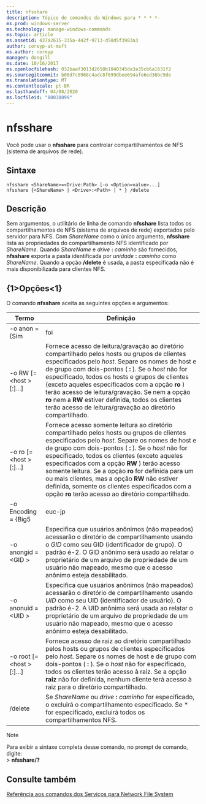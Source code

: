 ```yaml
---
title: nfsshare
description: Tópico de comandos do Windows para * * * *-
ms.prod: windows-server
ms.technology: manage-windows-commands
ms.topic: article
ms.assetid: 437a2615-335a-442f-9713-d50d5f3983a3
author: coreyp-at-msft
ms.author: coreyp
manager: dongill
ms.date: 10/16/2017
ms.openlocfilehash: 032baaf3013d2658b1040345da3a35cb6a1631f2
ms.sourcegitcommit: b00d7c8968c4adc8f699dbee694afe6ed36bc9de
ms.translationtype: MT
ms.contentlocale: pt-BR
ms.lasthandoff: 04/08/2020
ms.locfileid: "80838899"
---
```

# <a name="nfsshare"></a>nfsshare



Você pode usar o **nfsshare** para controlar compartilhamentos de NFS (sistema de arquivos de rede).

## <a name="syntax"></a>Sintaxe

```
nfsshare <ShareName>=<Drive:Path> [-o <Option=value>...]
nfsshare {<ShareName> | <Drive>:<Path> | * } /delete
```

## <a name="description"></a>Descrição

Sem argumentos, o utilitário de linha de comando **nfsshare** lista todos os compartilhamentos de NFS (sistema de arquivos de rede) exportados pelo servidor para NFS. Com *ShareName* como o único argumento, **nfsshare** lista as propriedades do compartilhamento NFS identificado por *ShareName*. Quando *ShareName* e <em>drive</em> **:** <em>caminho</em> são fornecidos, **nfsshare** exporta a pasta identificada por <em>unidade</em> **:** <em>caminho</em> como *ShareName*. Quando a opção **/delete** é usada, a pasta especificada não é mais disponibilizada para clientes NFS.

## <a name="options"></a>{1&gt;Opções&lt;1}

O comando **nfsshare** aceita as seguintes opções e argumentos:


|             Termo              |                                                                                                                                                                                                                      Definição                                                                                                                                                                                                                       |
|-------------------------------|-------------------------------------------------------------------------------------------------------------------------------------------------------------------------------------------------------------------------------------------------------------------------------------------------------------------------------------------------------------------------------------------------------------------------------------------------------|
|         -o anon = {Sim          |                                                                                                                                                                                                                          foi                                                                                                                                                                                                                          |
|  -o RW [=\<host > [:<Host>]...]  |                       Fornece acesso de leitura/gravação ao diretório compartilhado pelos hosts ou grupos de clientes especificados pelo *host*. Separe os nomes de host e de grupo com dois-pontos ( **:** ). Se o *host* não for especificado, todos os hosts e grupos de clientes (exceto aqueles especificados com a opção **ro** ) terão acesso de leitura/gravação. Se nem a opção **ro** nem a **RW** estiver definida, todos os clientes terão acesso de leitura/gravação ao diretório compartilhado.                       |
|  -o ro [=\<host > [:<Host>]...]  | Fornece acesso somente leitura ao diretório compartilhado pelos hosts ou grupos de clientes especificados pelo *host*. Separe os nomes de host e de grupo com dois-pontos ( **:** ). Se o *host* não for especificado, todos os clientes (exceto aqueles especificados com a opção **RW** ) terão acesso somente leitura. Se a opção **ro** for definida para um ou mais clientes, mas a opção **RW** não estiver definida, somente os clientes especificados com a opção **ro** terão acesso ao diretório compartilhado. |
|       -o Encoding = {Big5       |                                                                                                                                                                                                                        euc-jp                                                                                                                                                                                                                         |
|       -o anongid =\<GID >       |                                                                                     Especifica que usuários anônimos (não mapeados) acessarão o diretório de compartilhamento usando o *GID* como seu GID (identificador de grupo). O padrão é-2. O GID anônimo será usado ao relatar o proprietário de um arquivo de propriedade de um usuário não mapeado, mesmo que o acesso anônimo esteja desabilitado.                                                                                      |
|      -o anonuid =\<UID >       |                                                                                      Especifica que usuários anônimos (não mapeados) acessarão o diretório de compartilhamento usando *UID* como seu UID (identificador de usuário). O padrão é-2. A UID anônima será usada ao relatar o proprietário de um arquivo de propriedade de um usuário não mapeado, mesmo que o acesso anônimo esteja desabilitado.                                                                                      |
| -o root [=\<host > [:<Host>]...] |                                                                         Fornece acesso de raiz ao diretório compartilhado pelos hosts ou grupos de clientes especificados pelo *host*. Separe os nomes de host e de grupo com dois-pontos ( **:** ). Se o *host* não for especificado, todos os clientes terão acesso à raiz. Se a opção **raiz** não for definida, nenhum cliente terá acesso à raiz para o diretório compartilhado.                                                                         |
|            /delete            |                                                                                                                                                       Se *ShareName* ou <em>drive</em> **:** <em>caminho</em> for especificado, o excluirá o compartilhamento especificado. Se \* for especificado, excluirá todos os compartilhamentos NFS.                                                                                                                                                       |

> [!NOTE]
> Para exibir a sintaxe completa desse comando, no prompt de comando, digite:</br>> **nfsshare/?**

## <a name="see-also"></a>Consulte também

[Referência aos comandos dos Serviços para Network File System](services-for-network-file-system-command-reference.md)